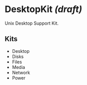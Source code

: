 # DesktopKit *(draft)*

Unix Desktop Support Kit.

## Kits

* Desktop
* Disks
* Files
* Media
* Network
* Power
